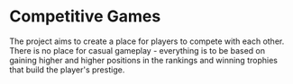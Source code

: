 # Competitive Games
The project aims to create a place for players to compete with each other. There is no place for casual gameplay - everything is to be based on gaining higher and higher positions in the rankings and winning trophies that build the player's prestige.
